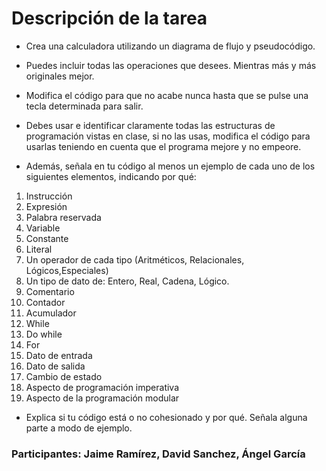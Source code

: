 # Descripción de la tarea

- Crea una calculadora utilizando un diagrama de flujo y pseudocódigo. 

- Puedes incluir todas las operaciones que desees. Mientras más y más originales mejor.

- Modifica el código para que no acabe nunca hasta que se pulse una tecla determinada para salir.

- Debes usar e identificar claramente todas las estructuras de programación vistas en clase, si no las usas, modifica el código para usarlas teniendo en cuenta que el programa mejore y no empeore.

- Además, señala en tu código al menos un ejemplo de cada uno de los siguientes elementos, indicando por qué:


1. Instrucción
2. Expresión
3. Palabra reservada
4. Variable
5. Constante
6. Literal
7. Un operador de cada tipo (Aritméticos, Relacionales, Lógicos,Especiales)
8. Un tipo de dato de: Entero, Real, Cadena, Lógico.
9. Comentario
10. Contador
11. Acumulador
12. While
13. Do while 
14. For
15. Dato de entrada
16. Dato de salida
17. Cambio de estado
18. Aspecto de programación imperativa
19. Aspecto de la programación modular

- Explica si tu código está o no cohesionado y por qué. Señala alguna parte a modo de ejemplo.

### Participantes: Jaime Ramírez, David Sanchez, Ángel García
